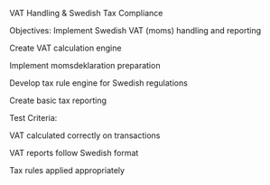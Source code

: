 VAT Handling & Swedish Tax Compliance  

Objectives: Implement Swedish VAT (moms) handling and reporting

Create VAT calculation engine

Implement momsdeklaration preparation

Develop tax rule engine for Swedish regulations

Create basic tax reporting

Test Criteria:

VAT calculated correctly on transactions

VAT reports follow Swedish format

Tax rules applied appropriately